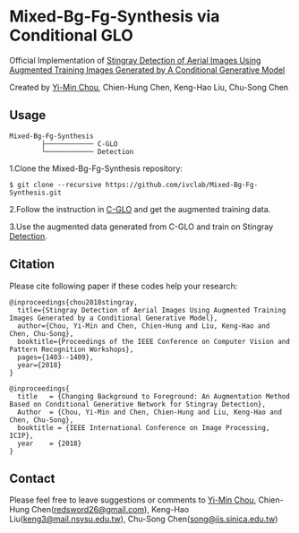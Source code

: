 # Mixed-Bg-Fg-Synthesis via Conditional GLO
Official Implementation of [Stingray Detection of Aerial Images Using Augmented Training Images Generated by A Conditional Generative Model](https://arxiv.org/abs/1805.04262)

Created by [Yi-Min Chou](https://github.com/yyyjoe), Chien-Hung Chen, Keng-Hao Liu, Chu-Song Chen

## Usage
    Mixed-Bg-Fg-Synthesis
            ├──────────── C-GLO
            └──────────── Detection


1.Clone the Mixed-Bg-Fg-Synthesis repository:

    $ git clone --recursive https://github.com/ivclab/Mixed-Bg-Fg-Synthesis.git


2.Follow the instruction in [C-GLO](https://github.com/ivclab/Mixed-Bg-Fg-Synthesis/tree/master/C-GLO) and get the augmented training data.
  

3.Use the augmented data generated from C-GLO and train on Stingray [Detection](https://github.com/ivclab/Mixed-Bg-Fg-Synthesis/tree/master/Detection).


## Citation
Please cite following paper if these codes help your research:

    @inproceedings{chou2018stingray,
      title={Stingray Detection of Aerial Images Using Augmented Training Images Generated by a Conditional Generative Model},
      author={Chou, Yi-Min and Chen, Chien-Hung and Liu, Keng-Hao and Chen, Chu-Song},
      booktitle={Proceedings of the IEEE Conference on Computer Vision and Pattern Recognition Workshops},
      pages={1403--1409},
      year={2018}
    }
    
    @inproceedings{
      title   = {Changing Background to Foreground: An Augmentation Method Based on Conditional Generative Network for Stingray Detection},
      Author  = {Chou, Yi-Min and Chen, Chien-Hung and Liu, Keng-Hao and Chen, Chu-Song}, 
      booktitle = {IEEE International Conference on Image Processing, ICIP},
      year    = {2018}
    }

## Contact
Please feel free to leave suggestions or comments to [Yi-Min Chou](https://github.com/yyyjoe), Chien-Hung Chen(redsword26@gmail.com), Keng-Hao Liu(keng3@mail.nsysu.edu.tw), Chu-Song Chen(song@iis.sinica.edu.tw)
